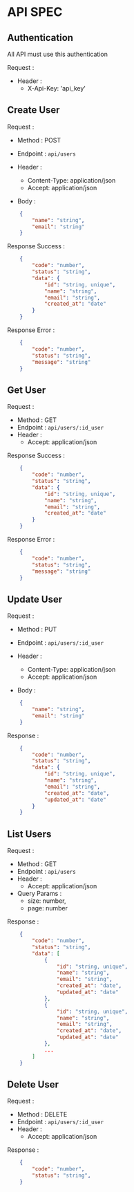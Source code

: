 # API SPEC

## Authentication

All API must use this authentication

Request :
- Header :
    - X-Api-Key: 'api_key'

## Create User

Request :
- Method : POST
- Endpoint : `api/users`
- Header : 
    - Content-Type: application/json
    - Accept: application/json

- Body : 
```json
    {
        "name": "string",
        "email": "string"
    }
```

Response Success :
```json
    {
        "code": "number",
        "status": "string",
        "data": {
            "id": "string, unique",
            "name": "string",
            "email": "string",
            "created_at": "date"
        }
    }
```

Response Error :
```json
    {
        "code": "number",
        "status": "string",
        "message": "string"
    }
```

## Get User

Request :
- Method : GET
- Endpoint : `api/users/:id_user`
- Header : 
    - Accept: application/json

Response Success :
```json
    {
        "code": "number",
        "status": "string",
        "data": {
            "id": "string, unique",
            "name": "string",
            "email": "string",
            "created_at": "date"
        }
    }
```

Response Error :
```json
    {
        "code": "number",
        "status": "string",
        "message": "string"
    }
```

## Update User

Request :
- Method : PUT
- Endpoint : `api/users/:id_user`
- Header : 
    - Content-Type: application/json
    - Accept: application/json

- Body : 
```json
    {
        "name": "string",
        "email": "string"
    }
```

Response :
```json
    {
        "code": "number",
        "status": "string",
        "data": {
            "id": "string, unique",
            "name": "string",
            "email": "string",
            "created_at": "date",
            "updated_at": "date"
        }
    }
```

## List Users

Request :
- Method : GET
- Endpoint : `api/users`
- Header : 
    - Accept: application/json
- Query Params :
    - size: number,
    - page: number
    
Response :
```json
    {
        "code": "number",
        "status": "string",
        "data": [
            {
                "id": "string, unique",
                "name": "string",
                "email": "string",
                "created_at": "date",
                "updated_at": "date"
            },
            {
                "id": "string, unique",
                "name": "string",
                "email": "string",
                "created_at": "date",
                "updated_at": "date"
            },
            ...
        ]
    }
```

## Delete User

Request :
- Method : DELETE
- Endpoint : `api/users/:id_user`
- Header : 
    - Accept: application/json

Response :
```json
    {
        "code": "number",
        "status": "string",
    }
```